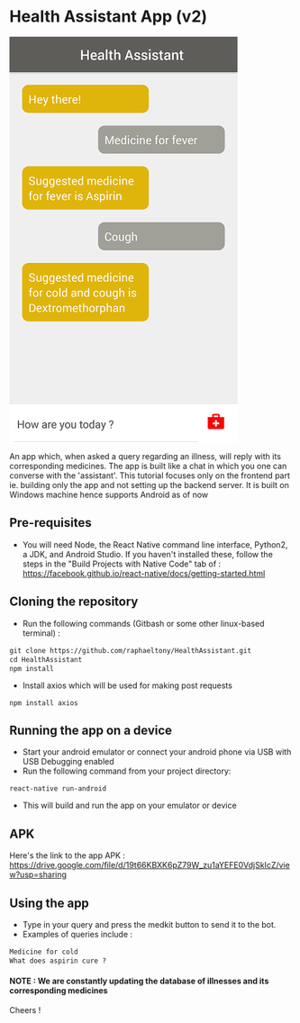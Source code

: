 # Health Assistant App (v2)

![alt text](/screenshot.png)

An app which, when asked a query regarding an illness, will reply with its corresponding medicines. 
The app is built like a chat in which you one can converse with the 'assistant'.
This tutorial focuses only on the frontend part ie. building only the app and not setting up the backend server. 
It is built on Windows machine hence supports Android as of now

## Pre-requisites
- You will need Node, the React Native command line interface, Python2, a JDK, and Android Studio. If you haven't installed these, follow the steps in the "Build Projects with Native Code" tab of :
https://facebook.github.io/react-native/docs/getting-started.html

## Cloning the repository
- Run the following commands (Gitbash or some other linux-based terminal) :
```
git clone https://github.com/raphaeltony/HealthAssistant.git
cd HealthAssistant
npm install
```
- Install axios which will be used for making post requests
```
npm install axios
```
## Running the app on a device 
- Start your android emulator or connect your android phone via USB with USB Debugging enabled
- Run the following command from your project directory:
```
react-native run-android
```
- This will build and run the app on your emulator or device

## APK
Here's the link to the app APK : https://drive.google.com/file/d/19t66KBXK6pZ79W_zu1aYEFE0VdjSkIcZ/view?usp=sharing

## Using the app
- Type in your query and press the medkit button to send it to the bot.
- Examples of queries include :
```
Medicine for cold
What does aspirin cure ?
```
#### NOTE : We are constantly updating the database of illnesses and its corresponding medicines

Cheers ! 
